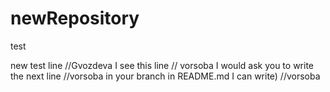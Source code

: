 # newRepository

test

new test line //Gvozdeva
I see this line // vorsoba
I would ask you to write the next line //vorsoba
in your branch in README.md I can write) //vorsoba